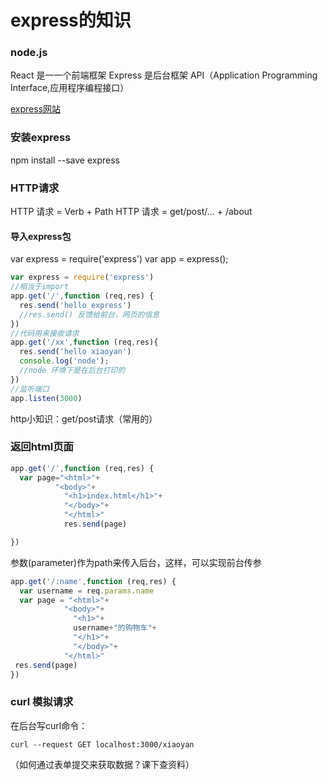 # express的知识
### node.js
React 是一一个前端框架
Express 是后台框架
API（Application Programming Interface,应用程序编程接口）

[express网站](https://expressjs.com/)

### 安装express
npm install --save express

### HTTP请求
HTTP 请求 = Verb + Path
HTTP 请求 = get/post/... + /about

#### 导入express包
var express = require('express')
var app = express();

```js
var express = require('express')
//相当于import
app.get('/',function (req,res) {
  res.send('hello express')
  //res.send() 反馈给前台，网页的信息
})
//代码用来接收请求
app.get('/xx',function (req,res){
  res.send('hello xiaoyan')
  console.log('node');
  //node 环境下是在后台打印的
})
//监听端口
app.listen(3000)
```
http小知识：get/post请求（常用的）

### 返回html页面
```js
app.get('/',function (req,res) {
  var page="<html>"+
          "<body>"+
            "<h1>index.html</h1>"+
            "</body>"+
            "</html>"
            res.send(page)

})
```
 参数(parameter)作为path来传入后台，这样，可以实现前台传参

 ```js
 app.get('/:name',function (req,res) {
   var username = req.params.name
   var page = "<html>"+
             "<body>"+
               "<h1>"+
               username+"的购物车"+
               "</h1>"+
               "</body>"+
             "</html>"
  res.send(page)
 })
 ```
### curl 模拟请求
  在后台写curl命令：
```
curl --request GET localhost:3000/xiaoyan
```
（如何通过表单提交来获取数据？课下查资料）
